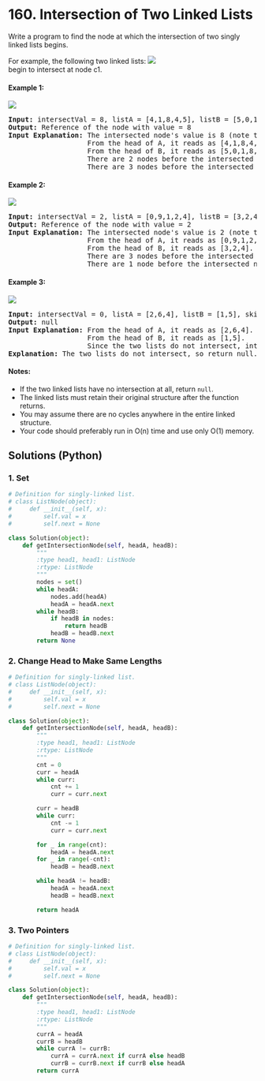 # 160. Intersection of Two Linked Lists
Write a program to find the node at which the intersection of two singly linked lists begins.

For example, the following two linked lists:
![](https://assets.leetcode.com/uploads/2018/12/13/160_statement.png)<br>
begin to intersect at node c1.

#### Example 1:
![](https://assets.leetcode.com/uploads/2018/12/13/160_example_1.png)
<pre>
<strong>Input:</strong> intersectVal = 8, listA = [4,1,8,4,5], listB = [5,0,1,8,4,5], skipA = 2, skipB = 3
<strong>Output:</strong> Reference of the node with value = 8
<strong>Input Explanation:</strong> The intersected node's value is 8 (note that this must not be 0 if the two lists intersect).
                   From the head of A, it reads as [4,1,8,4,5].
                   From the head of B, it reads as [5,0,1,8,4,5].
                   There are 2 nodes before the intersected node in A;
                   There are 3 nodes before the intersected node in B.
</pre>

#### Example 2:
![](https://assets.leetcode.com/uploads/2018/12/13/160_example_2.png)
<pre>
<strong>Input:</strong> intersectVal = 2, listA = [0,9,1,2,4], listB = [3,2,4], skipA = 3, skipB = 1
<strong>Output:</strong> Reference of the node with value = 2
<strong>Input Explanation:</strong> The intersected node's value is 2 (note that this must not be 0 if the two lists intersect).
                   From the head of A, it reads as [0,9,1,2,4].
                   From the head of B, it reads as [3,2,4].
                   There are 3 nodes before the intersected node in A;
                   There are 1 node before the intersected node in B.
</pre>

#### Example 3:
![](https://assets.leetcode.com/uploads/2018/12/13/160_example_3.png)
<pre>
<strong>Input:</strong> intersectVal = 0, listA = [2,6,4], listB = [1,5], skipA = 3, skipB = 2
<strong>Output:</strong> null
<strong>Input Explanation:</strong> From the head of A, it reads as [2,6,4].
                   From the head of B, it reads as [1,5].
                   Since the two lists do not intersect, intersectVal must be 0, while skipA and skipB can be arbitrary values.
<strong>Explanation:</strong> The two lists do not intersect, so return null.
</pre>

#### Notes:
* If the two linked lists have no intersection at all, return ```null```.
* The linked lists must retain their original structure after the function returns.
* You may assume there are no cycles anywhere in the entire linked structure.
* Your code should preferably run in O(n) time and use only O(1) memory.

## Solutions (Python)

### 1. Set
```Python
# Definition for singly-linked list.
# class ListNode(object):
#     def __init__(self, x):
#         self.val = x
#         self.next = None

class Solution(object):
    def getIntersectionNode(self, headA, headB):
        """
        :type head1, head1: ListNode
        :rtype: ListNode
        """
        nodes = set()
        while headA:
            nodes.add(headA)
            headA = headA.next
        while headB:
            if headB in nodes:
                return headB
            headB = headB.next
        return None
```

### 2. Change Head to Make Same Lengths
```Python
# Definition for singly-linked list.
# class ListNode(object):
#     def __init__(self, x):
#         self.val = x
#         self.next = None

class Solution(object):
    def getIntersectionNode(self, headA, headB):
        """
        :type head1, head1: ListNode
        :rtype: ListNode
        """
        cnt = 0
        curr = headA
        while curr:
            cnt += 1
            curr = curr.next

        curr = headB
        while curr:
            cnt -= 1
            curr = curr.next

        for _ in range(cnt):
            headA = headA.next
        for _ in range(-cnt):
            headB = headB.next

        while headA != headB:
            headA = headA.next
            headB = headB.next

        return headA
```

### 3. Two Pointers
```Python
# Definition for singly-linked list.
# class ListNode(object):
#     def __init__(self, x):
#         self.val = x
#         self.next = None

class Solution(object):
    def getIntersectionNode(self, headA, headB):
        """
        :type head1, head1: ListNode
        :rtype: ListNode
        """
        currA = headA
        currB = headB
        while currA != currB:
            currA = currA.next if currA else headB
            currB = currB.next if currB else headA
        return currA
```
